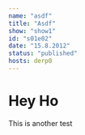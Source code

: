 ```yaml
---
name: "asdf"
title: "Asdf"
show: "show1"
id: "s01e02"
date: "15.8.2012"
status: "published"
hosts: derp0
---
```

# Hey Ho

This is another test
